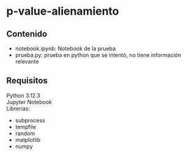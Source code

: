 # p-value-alienamiento

## Contenido
<ul>
  <li>notebook.ipynb: Notebook de la prueba </li>
  <li>prueba.py: prueba en python que se intentó, no tiene información relevante</li>
</ul>

## Requisitos
Python 3.12.3 <br>
Jupyter Notebook <br>
Librerías: 
<ul>
  <li> subprocess </li>
  <li> tempfile </li>
  <li> random </li>
  <li> matplotlib </li>
  <li> numpy </li>
</ul>
